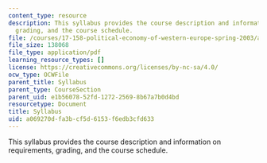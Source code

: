 ```yaml
---
content_type: resource
description: This syllabus provides the course description and information on requirements,
  grading, and the course schedule.
file: /courses/17-158-political-economy-of-western-europe-spring-2003/a069270dfa3bcf5d6153f6edb3cfd633_17_158.pdf
file_size: 138068
file_type: application/pdf
learning_resource_types: []
license: https://creativecommons.org/licenses/by-nc-sa/4.0/
ocw_type: OCWFile
parent_title: Syllabus
parent_type: CourseSection
parent_uid: e1b56078-52fd-1272-2569-8b67a7b0d4bd
resourcetype: Document
title: Syllabus
uid: a069270d-fa3b-cf5d-6153-f6edb3cfd633
---
```

This syllabus provides the course description and information on requirements, grading, and the course schedule.